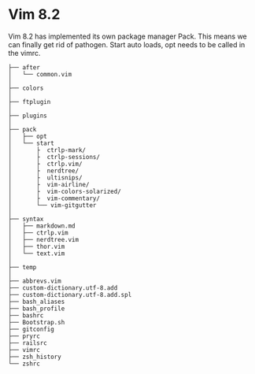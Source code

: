 # Vim 8.2

Vim 8.2 has implemented its own package manager Pack. This means we can finally
get rid of pathogen. Start auto loads, opt needs to be called in the vimrc.

    ├── after
    │   └── common.vim
    │
    ├── colors
    │
    ├── ftplugin
    │
    ├── plugins
    │
    ├── pack
    │   ├── opt
    │   └── start
    │       ├  ctrlp-mark/
    │       ├  ctrlp-sessions/
    │       ├  ctrlp.vim/
    │       ├  nerdtree/
    │       ├  ultisnips/
    │       ├  vim-airline/
    │       ├  vim-colors-solarized/
    │       ├  vim-commentary/
    │       └── vim-gitgutter
    │
    ├── syntax
    │   ├── markdown.md
    │   ├── ctrlp.vim
    │   ├── nerdtree.vim
    │   ├── thor.vim
    │   └── text.vim
    │
    ├── temp
    │
    ├── abbrevs.vim
    ├── custom-dictionary.utf-8.add
    ├── custom-dictionary.utf-8.add.spl
    ├── bash_aliases
    ├── bash_profile
    ├── bashrc
    ├── Bootstrap.sh
    ├── gitconfig
    ├── pryrc
    ├── railsrc
    ├── vimrc
    ├── zsh_history
    └── zshrc


